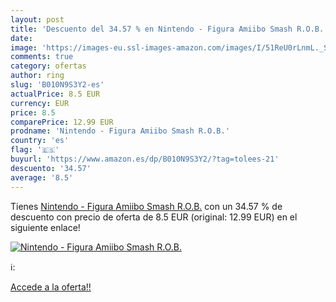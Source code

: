```yaml
---
layout: post
title: 'Descuento del 34.57 % en Nintendo - Figura Amiibo Smash R.O.B.'
date: 
image: 'https://images-eu.ssl-images-amazon.com/images/I/51ReU0rLnmL._SL200_.jpg'
comments: true
category: ofertas
author: ring
slug: 'B010N9S3Y2-es'
actualPrice: 8.5 EUR
currency: EUR
price: 8.5
comparePrice: 12.99 EUR
prodname: 'Nintendo - Figura Amiibo Smash R.O.B.'
country: 'es'
flag: '🇪🇸'
buyurl: 'https://www.amazon.es/dp/B010N9S3Y2/?tag=tolees-21'
descuento: '34.57'
average: '8.5'
---
```


Tienes [Nintendo - Figura Amiibo Smash R.O.B.](https://www.amazon.es/dp/B010N9S3Y2/?tag=tolees-21) con un 34.57 % de descuento con precio de oferta de 8.5 EUR (original: 12.99 EUR) en el siguiente enlace!

[![Nintendo - Figura Amiibo Smash R.O.B.](https://images-eu.ssl-images-amazon.com/images/I/51ReU0rLnmL._SL200_.jpg)](https://www.amazon.es/dp/B010N9S3Y2/?tag=tolees-21)

ℹ️:


[Accede a la oferta!!](https://www.amazon.es/dp/B010N9S3Y2/?tag=tolees-21)
